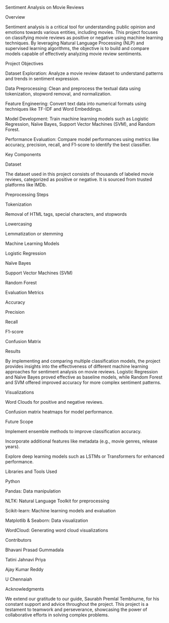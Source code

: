 Sentiment Analysis on Movie Reviews

Overview

Sentiment analysis is a critical tool for understanding public opinion and emotions towards various entities, including movies. This project focuses on classifying movie reviews as positive or negative using machine learning techniques. By leveraging Natural Language Processing (NLP) and supervised learning algorithms, the objective is to build and compare models capable of effectively analyzing movie review sentiments.

Project Objectives

Dataset Exploration: Analyze a movie review dataset to understand patterns and trends in sentiment expression.

Data Preprocessing: Clean and preprocess the textual data using tokenization, stopword removal, and normalization.

Feature Engineering: Convert text data into numerical formats using techniques like TF-IDF and Word Embeddings.

Model Development: Train machine learning models such as Logistic Regression, Naïve Bayes, Support Vector Machines (SVM), and Random Forest.

Performance Evaluation: Compare model performances using metrics like accuracy, precision, recall, and F1-score to identify the best classifier.

Key Components

Dataset

The dataset used in this project consists of thousands of labeled movie reviews, categorized as positive or negative. It is sourced from trusted platforms like IMDb.

Preprocessing Steps

Tokenization

Removal of HTML tags, special characters, and stopwords

Lowercasing

Lemmatization or stemming

Machine Learning Models

Logistic Regression

Naïve Bayes

Support Vector Machines (SVM)

Random Forest

Evaluation Metrics

Accuracy

Precision

Recall

F1-score

Confusion Matrix

Results

By implementing and comparing multiple classification models, the project provides insights into the effectiveness of different machine learning approaches for sentiment analysis on movie reviews. Logistic Regression and Naïve Bayes proved effective as baseline models, while Random Forest and SVM offered improved accuracy for more complex sentiment patterns.

Visualizations

Word Clouds for positive and negative reviews.

Confusion matrix heatmaps for model performance.

Future Scope

Implement ensemble methods to improve classification accuracy.

Incorporate additional features like metadata (e.g., movie genres, release years).

Explore deep learning models such as LSTMs or Transformers for enhanced performance.

Libraries and Tools Used

Python

Pandas: Data manipulation

NLTK: Natural Language Toolkit for preprocessing

Scikit-learn: Machine learning models and evaluation

Matplotlib & Seaborn: Data visualization

WordCloud: Generating word cloud visualizations

Contributors

Bhavani Prasad Gummadala

Tatini Jahnavi Priya

Ajay Kumar Reddy

U Chennaiah

Acknowledgments

We extend our gratitude to our guide, Saurabh Premlal Tembhurne, for his constant support and advice throughout the project. This project is a testament to teamwork and perseverance, showcasing the power of collaborative efforts in solving complex problems.

